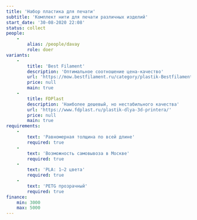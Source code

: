 ```yaml
---
title: 'Набор пластика для печати'
subtitle: 'Комплект нити для печати различных изделий'
start_date: '30-08-2020 22:08'
status: collect
people:
    -
        alias: /people/davay
        role: doer
variants:
    -
        title: 'Best Filament'
        description: 'Оптимальное соотношение цена-качество'
        url: 'https://mow.bestfilament.ru/category/plastik-Bestfilament/'
        price: null
        main: true
    -
        title: FDPlast
        description: 'Наиболее дешевый, но нестабильного качества'
        url: 'https://www.fdplast.ru/plastik-dlya-3d-printera/'
        price: null
        main: true
requirements:
    -
        text: 'Равномерная толщина по всей длине'
        required: true
    -
        text: 'Возможность самовывоза в Москве'
        required: true
    -
        text: 'PLA: 1–2 цвета'
        required: true
    -
        text: 'PETG прозрачный'
        required: true
finance:
    min: 3000
    max: 5000
---
```


